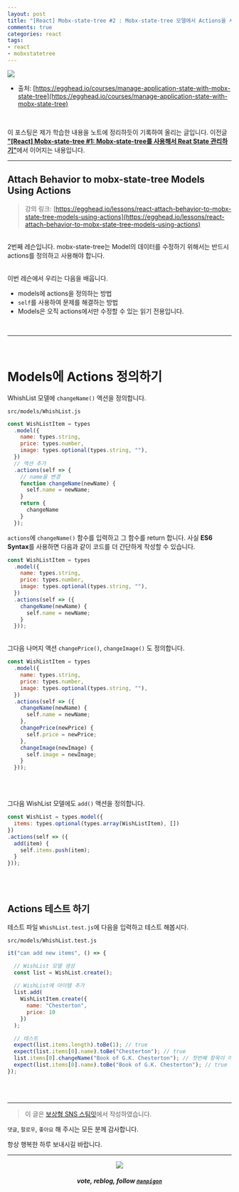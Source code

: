 ```yaml
---
layout: post
title: "[React] Mobx-state-tree #2 : Mobx-state-tree 모델에서 Actions을 사용하기"
comments: true
categories: react
tags:
- react
- mobxstatetree
---
```


![](https://files.steempeak.com/file/steempeak/anpigon/sYISPibs-E1848CE185A6E18486E185A9E186A820E1848BE185A5E186B9E18482E185B3E186AB20E18483E185B5E1848CE185A1E1848BE185B5E186AB.png)
* 출처: [https://egghead.io/courses/manage-application-state-with-mobx-state-tree](https://egghead.io/courses/manage-application-state-with-mobx-state-tree)

<br>

이 포스팅은 제가 학습한 내용을 노트에 정리하듯이 기록하여 올리는 글입니다. 이전글 [**"\[React\] Mobx-state-tree #1: Mobx-state-tree를 사용해서 Reat State 관리하기"**](/react/2019/08/16/manage-application-state-with-mobx-state-tree-1)에서 이어지는 내용입니다.

***

## Attach Behavior to mobx-state-tree Models Using Actions

> 강의 링크: [https://egghead.io/lessons/react-attach-behavior-to-mobx-state-tree-models-using-actions](https://egghead.io/lessons/react-attach-behavior-to-mobx-state-tree-models-using-actions)


<br>2번째 레슨입니다. mobx-state-tree는 Model의 데이터를 수정하기 위해서는 반드시 actions를 정의하고 사용해야 합니다. 

<br>이번 레슨에서 우리는 다음을 배웁니다.

* models에 actions을 정의하는 방법
* `self`를 사용하여 문제를 해결하는 방법
* Models은 오직 actions에서만 수정할 수 있는 읽기 전용입니다.

<br>

***

<br>

# Models에 Actions 정의하기

WhishList 모델에 `changeName()` 액션을 정의합니다.

`src/models/WhishList.js`

```js
const WishListItem = types
  .model({
    name: types.string,
    price: types.number,
    image: types.optional(types.string, ""),
  })
  // 액션 추가
  .actions(self => {
    // name을 변경
    function changeName(newName) {
      self.name = newName; 
    }
    return {
      changeName
    }
  });
```

`actions`에 `changeName()` 함수를 입력하고 그 함수를 return 합니다. 사실 **ES6 Syntax**를 사용하면 다음과 같이 코드를 더 간단하게 작성할 수 있습니다.

```js
const WishListItem = types
  .model({
    name: types.string,
    price: types.number,
    image: types.optional(types.string, ""),
  })
  .actions(self => ({
    changeName(newName) {
      self.name = newName;
    }
  }));
```
<br>그다음 나머지 액션 `changePrice()`, `changeImage()` 도 정의합니다.

```js
const WishListItem = types
  .model({
    name: types.string,
    price: types.number,
    image: types.optional(types.string, ""),
  })
  .actions(self => ({
    changeName(newName) {
      self.name = newName;
    },
    changePrice(newPrice) {
      self.price = newPrice;
    },
    changeImage(newImage) {
      self.image = newImage;
    }
  }));
```

<br><br>

그다음 WishList 모델에도 `add()` 액션을 정의합니다.

```js
const WishList = types.model({
  items: types.optional(types.array(WishListItem), [])
})
.actions(self => ({
  add(item) {
    self.items.push(item);
  }
}));
````

<br><br>

## Actions 테스트 하기

테스트 파일 `WhishList.test.js`에 다음을 입력하고 테스트 해봅시다.

`src/models/WhishList.test.js`

```js
it("can add new items", () => {

  // WishList 모델 생성
  const list = WishList.create();
	
  // WishList에 아이템 추가
  list.add(
    WishListItem.create({
      name: "Chesterton",
      price: 10
    })
  );

  // 테스트
  expect(list.items.length).toBe(1); // true
  expect(list.items[0].name).toBe("Chesterton"); // true
  list.items[0].changeName("Book of G.K. Chesterton"); // 첫번째 항목이 이름 수정
  expect(list.items[0].name).toBe("Book of G.K. Chesterton"); // true
});
```

<br>
<br>

***

> 이 글은 [보상형 SNS 스팀잇](https://steemit.com/@anpigon)에서 작성하였습니다.

 `댓글`, `팔로우`, `좋아요` 해 주시는 모든 분께 감사합니다.

항상 행복한 하루 보내시길 바랍니다.

***

<center><img src='https://steemitimages.com/400x0/https://cdn.steemitimages.com/DQmQmWhMN6zNrLmKJRKhvSScEgWZmpb8zCeE2Gray1krbv6/BC054B6E-6F73-46D0-88E4-C88EB8167037.jpeg'><h5>vote, reblog, follow <code><a href='https://steemit.com/@anpigon'>@anpigon</a></code></h5></center>

<br>
